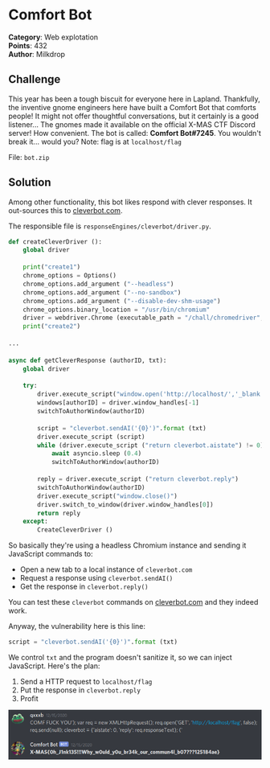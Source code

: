 # Comfort Bot

**Category**: Web explotation \
**Points**: 432 \
**Author**: Milkdrop

## Challenge

This year has been a tough biscuit for everyone here in Lapland. Thankfully,
the inventive gnome engineers here have built a Comfort Bot that comforts
people! It might not offer thoughtful conversations, but it certainly is a good
listener... The gnomes made it available on the official X-MAS CTF Discord
server! How convenient. The bot is called: **Comfort Bot#7245**. You wouldn't break
it... would you? Note: flag is at `localhost/flag`

File: `bot.zip`

## Solution

Among other functionality, this bot likes respond with clever responses. It
out-sources this to [cleverbot.com](https://www.cleverbot.com/).

The responsible file is `responseEngines/cleverbot/driver.py`.

```python
def createCleverDriver ():
	global driver

	print("create1")
	chrome_options = Options()
	chrome_options.add_argument ("--headless")
	chrome_options.add_argument ("--no-sandbox")
	chrome_options.add_argument ("--disable-dev-shm-usage")
	chrome_options.binary_location = "/usr/bin/chromium"
	driver = webdriver.Chrome (executable_path = "/chall/chromedriver", options = chrome_options)
	print("create2")

...

async def getCleverResponse (authorID, txt):
	global driver

	try:
		driver.execute_script("window.open('http://localhost/','_blank');")
		windows[authorID] = driver.window_handles[-1]
		switchToAuthorWindow(authorID)

		script = "cleverbot.sendAI('{0}')".format (txt)
		driver.execute_script (script)
		while (driver.execute_script ("return cleverbot.aistate") != 0):
			await asyncio.sleep (0.4)
			switchToAuthorWindow(authorID)

		reply = driver.execute_script ("return cleverbot.reply")
		switchToAuthorWindow(authorID)
		driver.execute_script("window.close()")
		driver.switch_to_window(driver.window_handles[0])
		return reply
	except:
		CreateCleverDriver ()
```

So basically they're using a headless Chromium instance and sending it
JavaScript commands to:
- Open a new tab to a local instance of `cleverbot.com`
- Request a response using `cleverbot.sendAI()`
- Get the response in `cleverbot.reply()`

You can test these `cleverbot` commands on
[cleverbot.com](https://www.cleverbot.com/) and they indeed work.

Anyway, the vulnerability here is this line:
```python
script = "cleverbot.sendAI('{0}')".format (txt)
```

We control `txt` and the program doesn't sanitize it, so we can inject
JavaScript. Here's the plan:
1. Send a HTTP request to `localhost/flag`
2. Put the response in `cleverbot.reply`
3. Profit

![](w.png)
